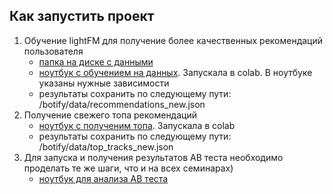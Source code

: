 ## Как запустить проект

1. Обучение lightFM для получение более качественных рекомендаций пользователя
   * [папка на диске с данными](https://drive.google.com/drive/u/0/folders/1VqK7ujcGfYjVpqzwDNBDuieYM_2B-1y6)
   * [ноутбук с обучением на данных](/jupiter/Week3SeminarPart2.ipynb). Запускала в colab. В ноутбуке указаны нужные зависимости
   * результаты сохранить по следующему пути: /botify/data/recommendations_new.json
2. Получение свежего топа рекомендаций
   * [ноутбук с полученим топа](/jupiter/Week3Seminar.ipynb). Запускала в colab
   * результаты сохранить по следующему пути: /botify/data/top_tracks_new.json
3. Для запуска и получения результатов AB теста необходимо проделать те же шаги, что и на всех семинарах)
   * [ноутбук для анализа AB теста](/jupyter/Week1Seminar.ipynb)